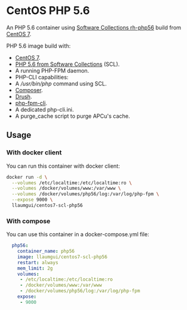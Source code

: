 # CentOS PHP 5.6
An PHP 5.6 container using [Software Collections rh-php56](https://www.softwarecollections.org/en/scls/rhscl/rh-php56/) build from [CentOS 7](https://hub.docker.com/_/centos/).

PHP 5.6 image build with:
* [CentOS 7](https://hub.docker.com/_/centos/).
* [PHP 5.6 from Software Collections](https://www.softwarecollections.org/en/scls/rhscl/rh-php56/) (SCL).
* A running PHP-FPM daemon.
* PHP-CLI capabilities:
 * A _/usr/bin/php_ command using SCL.
 * [Composer](http://getcomposer.org/).
 * [Drush](http://www.drush.org/).
 * [php-fpm-cli](https://gist.githubusercontent.com/muhqu/91497df3a110f594b992/raw/58bf4ee037b637c24dea2f80a8c6735d5229f4d6/php-fpm-cli).
 * A dedicated php-cli.ini.
 * A purge_cache script to purge APCu's cache.

## Usage
### With docker client
You can run this container with docker client:
~~~bash
docker run -d \
  --volumes /etc/localtime:/etc/localtime:ro \
  --volumes /docker/volumes/www:/var/www \
  --volumes /docker/volumes/php56/log:/var/log/php-fpm \
  --expose 9000 \
  llaumgui/centos7-scl-php56
~~~

### With compose
You can use this container in a docker-compose.yml file:
~~~yaml
  php56:
    container_name: php56
    image: llaumgui/centos7-scl-php56
    restart: always
    mem_limit: 2g
    volumes:
     - /etc/localtime:/etc/localtime:ro
     - /docker/volumes/www:/var/www
     - /docker/volumes/php56/log:/var/log/php-fpm
    expose:
     - 9000
~~~
